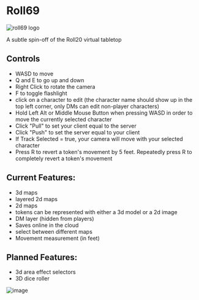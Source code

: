 # Roll69

![roll69 logo](https://user-images.githubusercontent.com/50182007/195935360-2e2ed61a-9384-4656-b3ee-ca1dd0f8d7cc.png)

A subtle spin-off of the Roll20 virtual tabletop

## Controls

- WASD to move
- Q and E to go up and down
- Right Click to rotate the camera
- F to toggle flashlight
- click on a character to edit (the character name should show up in the top left corner, only DMs can edit non-player characters)
- Hold Left Alt or Middle Mouse Button when pressing WASD in order to move the currently selected character
- Click "Pull" to set your client equal to the server
- Click "Push" to set the server equal to your client
- If Track Selected = true, your camera will move with your selected character
- Press R to revert a token's movement by 5 feet. Repeatedly press R to completely revert a token's movement

## Current Features:

- 3d maps
- layered 2d maps
- 2d maps
- tokens can be represented with either a 3d model or a 2d image
- DM layer (hidden from players)
- Saves online in the cloud
- select between different maps
- Movement measurement (in feet)

## Planned Features:

- 3d area effect selectors
- 3D dice roller

![image](https://user-images.githubusercontent.com/50182007/201145007-714c0c44-c99b-453c-8972-9bcda18faf11.png)
